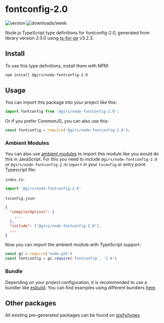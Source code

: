 
# fontconfig-2.0

![version](https://img.shields.io/npm/v/@girs/node-fontconfig-2.0)
![downloads/week](https://img.shields.io/npm/dw/@girs/node-fontconfig-2.0)


Node.js TypeScript type definitions for fontconfig-2.0, generated from library version 2.0.0 using [ts-for-gir](https://github.com/gjsify/ts-for-gir) v3.2.3.


## Install

To use this type definitions, install them with NPM:
```bash
npm install @girs/node-fontconfig-2.0
```

## Usage

You can import this package into your project like this:
```ts
import fontconfig from '@girs/node-fontconfig-2.0';
```

Or if you prefer CommonJS, you can also use this:
```ts
const fontconfig = require('@girs/node-fontconfig-2.0');
```

### Ambient Modules

You can also use [ambient modules](https://github.com/gjsify/ts-for-gir/tree/main/packages/cli#ambient-modules) to import this module like you would do this in JavaScript.
For this you need to include `@girs/node-fontconfig-2.0` or `@girs/node-fontconfig-2.0/import` in your `tsconfig` or entry point Typescript file:

`index.ts`:
```ts
import '@girs/node-fontconfig-2.0'
```

`tsconfig.json`:
```json
{
  "compilerOptions": {
    ...
  },
  "include": ["@girs/node-fontconfig-2.0"],
  ...
}
```

Now you can import the ambient module with TypeScript support: 

```ts
const gi = require('node-gtk')
const fontconfig = gi.require('fontconfig', '2.0')
```


### Bundle

Depending on your project configuration, it is recommended to use a bundler like [esbuild](https://esbuild.github.io/). You can find examples using different bundlers [here](https://github.com/gjsify/ts-for-gir/tree/main/examples).

## Other packages

All existing pre-generated packages can be found on [gjsify/types](https://github.com/gjsify/types).

